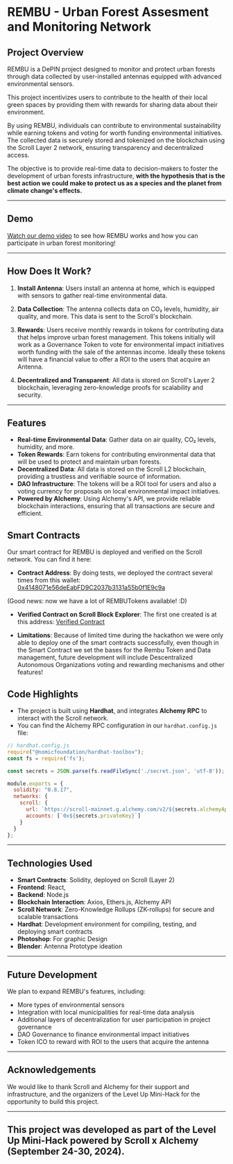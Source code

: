 # REMBU - Urban Forest Assesment and Monitoring Network

## Project Overview

REMBU is a DePIN project designed to monitor and protect urban forests through data collected by user-installed antennas equipped with advanced environmental sensors. 

This project incentivizes users to contribute to the health of their local green spaces by providing them with rewards for sharing data about their environment.

By using REMBU, individuals can contribute to environmental sustainability while earning tokens and voting for worth funding environmental initiatives. The collected data is securely stored and tokenized on the blockchain using the Scroll Layer 2 network, ensuring transparency and decentralized access. 

The objective is to provide real-time data to decision-makers to foster the development of urban forests infrastructure, **with the hypothesis that is the best action we could make to protect us as a species and the planet from climate change's effects.**

----------

## Demo

[Watch our demo video](https://your-demo-link.com) to see how REMBU works and how you can participate in urban forest monitoring!

----------

## How Does It Work?

1. **Install Antenna**: Users install an antenna at home, which is equipped with sensors to gather real-time environmental data.

2. **Data Collection**: The antenna collects data on CO₂ levels, humidity, air quality, and more. This data is sent to the Scroll's blockchain.

3. **Rewards**: Users receive monthly rewards in tokens for contributing data that helps improve urban forest management. This tokens initially will work as a Governance Token to vote for environmental impact initiatives worth funding with the sale of the antennas income. Ideally these tokens will have a financial value to offer a ROI to the users that acquire an Antenna. 

4. **Decentralized and Transparent**: All data is stored on Scroll's Layer 2 blockchain, leveraging zero-knowledge proofs for scalability and security.

--------------

## Features

- **Real-time Environmental Data**: Gather data on air quality, CO₂ levels, humidity, and more.
- **Token Rewards**: Earn tokens for contributing environmental data that will be used to protect and maintain urban forests.
- **Decentralized Data**: All data is stored on the Scroll L2 blockchain, providing a trustless and verifiable source of information.
- **DAO Infrastructure**: The tokens will be a ROI tool for users and also a voting currency for proposals on local environmental impact initiatives. 
- **Powered by Alchemy**: Using Alchemy's API, we provide reliable blockchain interactions, ensuring that all transactions are secure and efficient.

## Smart Contracts

Our smart contract for REMBU is deployed and verified on the Scroll network. You can find it here:

- **Contract Address**: By doing tests, we deployed the contract several times from this wallet:  [0x4148071e56deEabFD9C2037b3131a55b0f1E9c9a](https://scrollscan.com/address/0x4148071e56deEabFD9C2037b3131a55b0f1E9c9a)  

(Good news: now we have a lot of REMBUTokens available! :D)

- **Verified Contract on Scroll Block Explorer**: The first one created is at this address:  [Verified Contract](https://scrollscan.com/address/0x63374859343c338da0348136ad5a2f3c7392da51)

- **Limitations**: Because of limited time during the hackathon we were only able to deploy one of the smart contracts successfully, even though in the Smart Contract we set the bases for the Rembu Token and Data management, future development will include Descentralized Autonomous Organizations voting and rewarding mechanisms and other features! 

## Code Highlights

- The project is built using **Hardhat**, and integrates **Alchemy RPC** to interact with the Scroll network.
- You can find the Alchemy RPC configuration in our `hardhat.config.js` file:

```javascript
// hardhat.config.js
require("@nomicfoundation/hardhat-toolbox");
const fs = require('fs');

const secrets = JSON.parse(fs.readFileSync('./secret.json', 'utf-8'));

module.exports = {
  solidity: "0.8.17",
  networks: {
    scroll: {
      url: `https://scroll-mainnet.g.alchemy.com/v2/${secrets.alchemyApiKey}`,
      accounts: [`0x${secrets.privateKey}`]
    }
  }
};
```


----------

## Technologies Used

- **Smart Contracts**: Solidity, deployed on Scroll (Layer 2)
- **Frontend**: React,
- **Backend**: Node.js
- **Blockchain Interaction**: Axios, Ethers.js, Alchemy API
- **Scroll Network**: Zero-Knowledge Rollups (ZK-rollups) for secure and scalable transactions
- **Hardhat**: Development environment for compiling, testing, and deploying smart contracts
- **Photoshop**: For graphic Design
- **Blender**: Antenna Prototype ideation

----

## Future Development

We plan to expand REMBU's features, including:

- More types of environmental sensors
- Integration with local municipalities for real-time data analysis
- Additional layers of decentralization for user participation in project governance
- DAO Governance to finance environmental impact initiatives
- Token ICO to reward with ROI to the users that acquire the antenna

-------

## Acknowledgements

We would like to thank Scroll and Alchemy for their support and infrastructure, and the organizers of the Level Up Mini-Hack for the opportunity to build this project.


------

## This project was developed as part of the Level Up Mini-Hack powered by Scroll x Alchemy (September 24-30, 2024).